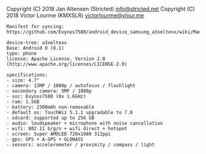 Copyright (C) 2018 Jan Altensen (Stricted) <info@stricted.net>
Copyright (C) 2018 Victor Lourme (KMXSLR) <victorlourme@vlour.me>
```
Manifest for syncing: https://github.com/Exynos7580/android_device_samsung_a3xeltexx/wiki/Manifest

device-tree: a3xeltexx
Base: Android O (8.1)
type: phone
license: Apache License, Version 2.0 (http://www.apache.org/licenses/LICENSE-2.0)

specifications:
- size: 4.7"
- camera: 13MP / 1080p / autofocus / flashlight 
- secondary camera: 5MP / 1080p
- soc: Exynos7580 (8x 1.6GHz)
- ram: 1.5GB
- battery: 2300mAh non-removable
- default os: TouchWiz 5.1.1 upgradable to 7.0
- sdcard: supported up to 256 GB
- audio: loudspeaker + microphone with noise cancellation
- wifi: 802.11 b/g/n + wifi direct + hotspot
- screen: Super AMOLED 720x1080 312ppi
- gps: GPS + A-GPS + GLONASS
- sensors: accelerometer / proximity / compass / light 

